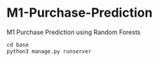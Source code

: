 # M1-Purchase-Prediction
M1 Purchase Prediction using Random Forests

```python
cd base
python3 manage.py runserver
```
